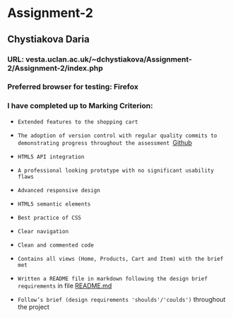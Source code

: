 # Assignment-2

## Chystiakova Daria

### URL: vesta.uclan.ac.uk/~dchystiakova/Assignment-2/Assignment-2/index.php

### Preferred browser for testing: Firefox

### I have completed up to Marking Criterion:

- `Extended features to the shopping cart`

- `The adoption of version control with regular quality commits to demonstrating progress throughout the assessment `[Github]()

- `HTML5 API integration`

- `A professional looking prototype with no significant usability flaws`

- `Advanced responsive design`

- `HTML5 semantic elements`

- `Best practice of CSS`

- `Clear navigation`

- `Clean and commented code`

- `Contains all views (Home, Products, Cart and Item) with the brief met`

- `Written a README file in markdown following the design brief requirements` in file [README.md](README.md)

- `Follow’s brief (design requirements 'shoulds'/'coulds')` throughout the project

